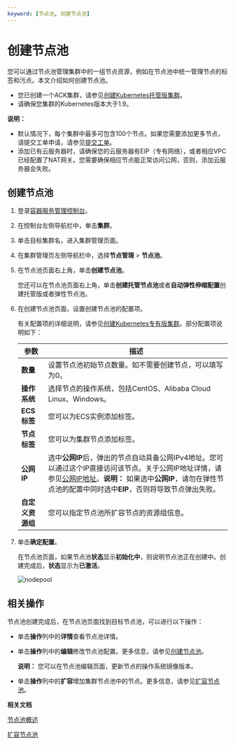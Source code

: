 ```yaml
---
keyword: [节点池, 创建节点池]
---
```


# 创建节点池

您可以通过节点池管理集群中的一组节点资源，例如在节点池中统一管理节点的标签和污点。本文介绍如何创建节点池。

-   您已创建一个ACK集群，请参见[创建Kubernetes托管版集群](/intl.zh-CN/Kubernetes集群用户指南/集群管理/创建集群/创建Kubernetes托管版集群.md)。
-   请确保您集群的Kubernetes版本大于1.9。

**说明：**

-   默认情况下，每个集群中最多可包含100个节点。如果您需要添加更多节点，请提交工单申请，请参见[提交工单](https://workorder-intl.console.aliyun.com/console.htm)。
-   添加已有云服务器时，请确保您的云服务器有EIP（专有网络），或者相应VPC已经配置了NAT网关。您需要确保相应节点能正常访问公网，否则，添加云服务器会失败。

## 创建节点池

1.  登录[容器服务管理控制台](https://cs.console.aliyun.com)。

2.  在控制台左侧导航栏中，单击**集群**。

3.  单击目标集群名，进入集群管理页面。

4.  在集群管理页左侧导航栏中，选择**节点管理** \> **节点池**。

5.  在节点池页面右上角，单击**创建节点池**。

    您还可以在节点池页面右上角，单击**创建托管节点池**或者**自动弹性伸缩配置**创建托管版或者弹性节点池。

6.  在创建节点池页面，设置创建节点池的配置项。

    有关配置项的详细说明，请参见[创建Kubernetes专有版集群](/intl.zh-CN/Kubernetes集群用户指南/集群管理/创建集群/创建Kubernetes专有版集群.md)。部分配置项说明如下：

    |参数|描述|
    |--|--|
    |**数量**|设置节点池初始节点数量。如不需要创建节点，可以填写为0。|
    |**操作系统**|选择节点的操作系统，包括CentOS、Alibaba Cloud Linux、Windows。|
    |**ECS标签**|您可以为ECS实例添加标签。|
    |**节点标签**|您可以为集群节点添加标签。|
    |**公网IP**|选中**公网IP**后，弹出的节点自动具备公网IPv4地址。您可以通过这个IP直接访问该节点。关于公网IP地址详情，请参见[公网IP地址](/intl.zh-CN/网络/实例IP地址介绍/专有网络的IP.md)。**说明：** 如果选中**公网IP**，请勿在弹性节点池的配置中同时选中**EIP**，否则将导致节点弹出失败。 |
    |**自定义资源组**|您可以指定节点池所扩容节点的资源组信息。|

7.  单击**确定配置**。

    在节点池页面，如果节点池**状态**显示**初始化中**，则说明节点池正在创建中。创建完成后，**状态**显示为**已激活**。

    ![nodepool](https://static-aliyun-doc.oss-accelerate.aliyuncs.com/assets/img/zh-CN/9106659951/p95881.png)


## 相关操作

节点池创建完成后，在节点池页面找到目标节点池，可以进行以下操作：

-   单击**操作**列中的**详情**查看节点池详情。
-   单击**操作**列中的**编辑**修改节点池配置。更多信息，请参见[创建节点池](#section_eq0_lmv_4a7)。

    **说明：** 您可以在节点池编辑页面，更新节点的操作系统镜像版本。

-   单击**操作**列中的**扩容**增加集群节点池中的节点。更多信息，请参见[扩容节点池](/intl.zh-CN/Kubernetes集群用户指南/节点管理/节点池管理/扩容节点池.md)。

**相关文档**  


[节点池概述](/intl.zh-CN/Kubernetes集群用户指南/节点管理/节点池管理/节点池概述.md)

[扩容节点池](/intl.zh-CN/Kubernetes集群用户指南/节点管理/节点池管理/扩容节点池.md)

